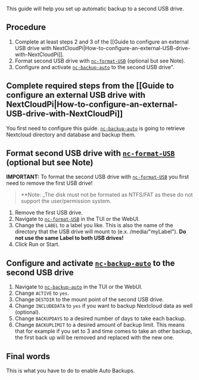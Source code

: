 [nc-format-USB]: https://github.com/nextcloud/nextcloudpi/wiki/Configuration-Reference#nc-format-usb
[nc-backup-auto]: https://github.com/nextcloud/nextcloudpi/wiki/Configuration-Reference#nc-backup-auto


This guide will help you set up automatic backup to a second USB drive.

## Procedure
1. Complete at least steps 2 and 3 of the [[Guide to configure an external USB drive with NextCloudPi|How-to-configure-an-external-USB-drive-with-NextCloudPi]].
2. Format second USB drive with [`nc-format-USB`][nc-format-USB] (optional but see Note).
3. Configure and activate [`nc-backup-auto`][nc-backup-auto] to the second USB drive".

## Complete required steps from the [[Guide to configure an external USB drive with NextCloudPi|How-to-configure-an-external-USB-drive-with-NextCloudPi]]

You first need to configure this guide. [`nc-backup-auto`][nc-backup-auto] is going to retrieve Nextcloud directory and database and backup them.

## Format second USB drive with [`nc-format-USB`][nc-format-USB] (optional but see Note)

**IMPORTANT:** To format the second USB drive with [`nc-format-USB`][nc-format-USB] you first need to remove the first USB drive!

> **Note: _The disk must not be formated as NTFS/FAT as these do not support the user/permission system.

1. Remove the first USB drive.
2. Navigate to [`nc-format-USB`][nc-format-USB] in the TUI or the WebUI.
3. Change the `LABEL` to a label you like. This is also the name of the directory that the USB drive will mount to (e.x. /media/"myLabel"). **Do not use the same Label to both USB drives!**
4. Click Run or Start.

## Configure and activate [`nc-backup-auto`][nc-backup-auto] to the second USB drive

1. Navigate to [`nc-backup-auto`][nc-backup-auto] in the TUI or the WebUI.
2. Change `ACTIVE` to `yes`.
3. Change `DESTDIR` to the mount point of the second USB drive.
4. Change `INCLUDEDATA` to `yes` if you want to backup Nextcloud data as well (optional).
5. Change `BACKUPDAYS` to a desired number of days to take each backup.
6. Change `BACKUPLIMIT` to a desired amount of backup limit. This means that for example if you set to 3 and time comes to take an other backup, the first back up will be removed and replaced with the new one.

## Final words

This is what you have to do to enable Auto Backups.
